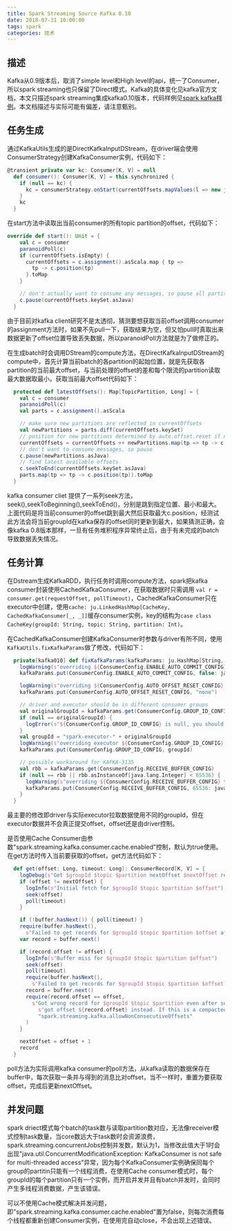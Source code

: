 ```yaml
---
title: Spark Streaming Source Kafka 0.10
date: 2018-07-31 10:00:00
tags: spark
categories: 技术
---
```


## 描述

Kafka从0.9版本后，取消了simple level和High level的api，统一了Consumer，所以spark streaming也只保留了Direct模式。Kafka的具体变化见kafka官方文档，本文只描述spark streaming集成kafka0.10版本，代码样例见[spark kafka样例](http://spark.apache.org/docs/latest/streaming-kafka-0-10-integration.html)。本文档描述与实际可能有偏差，请注意甄别。

<!-- more -->
## 任务生成

通过KafkaUtils生成的是DirectKafkaInputDStream，在driver端会使用ConsumerStrategy创建KafkaConsumer实例，代码如下：

```scala
@transient private var kc: Consumer[K, V] = null
  def consumer(): Consumer[K, V] = this.synchronized {
    if (null == kc) {
      kc = consumerStrategy.onStart(currentOffsets.mapValues(l => new java.lang.Long(l)).asJava)
    }
    kc
  }
```

在start方法中读取出当前consumer的所有topic partition的offset，代码如下：

```scala
override def start(): Unit = {
    val c = consumer
    paranoidPoll(c)
    if (currentOffsets.isEmpty) {
      currentOffsets = c.assignment().asScala.map { tp =>
        tp -> c.position(tp)
      }.toMap
    }

    // don't actually want to consume any messages, so pause all partitions
    c.pause(currentOffsets.keySet.asJava)
  }
```  

由于目前对kafka client研究不是太透彻，猜测要想获取当前offset调用consumer的assignment方法时，如果不先pull一下，获取结果为空，但又怕pull时真取出来数据更新了offset位置导致丢失数据，所以paranoidPoll方法就是为了做修正的。

在生成batch时会调用DStream的compute方法，在DirectKafkaInputDStream的compute中，首先计算当前batch的各partition的起始位置，就是先获取各partition的当前最大offset，与当前处理的offset的差和每个限流的partition读取最大数据取最小。获取当前最大offset代码如下：

```scala
  protected def latestOffsets(): Map[TopicPartition, Long] = {
    val c = consumer
    paranoidPoll(c)
    val parts = c.assignment().asScala

    // make sure new partitions are reflected in currentOffsets
    val newPartitions = parts.diff(currentOffsets.keySet)
    // position for new partitions determined by auto.offset.reset if no commit
    currentOffsets = currentOffsets ++ newPartitions.map(tp => tp -> c.position(tp)).toMap
    // don't want to consume messages, so pause
    c.pause(newPartitions.asJava)
    // find latest available offsets
    c.seekToEnd(currentOffsets.keySet.asJava)
    parts.map(tp => tp -> c.position(tp)).toMap
  }
```

kafka consumer cliet 提供了一系列seek方法，seek(),seekToBeginning(),seekToEnd()，分别是跳到指定位置、最小和最大。上面代码是将当前consumer的offset跳到最大然后获取最大c.position，经测试此方法会将当前groupId在kafka保存的offset同时更新到最大，如果猜测正确，会像kafka 0.8版本那样，一旦有任务堆积程序异常终止后，由于有未完成的batch导致数据丢失情况。

## 任务计算

在Dstream生成KafkaRDD，执行任务时调用compute方法，spark把kafka consumer封装使用CachedKafkaConsumer，在获取数据时只需调用 `val r = consumer.get(requestOffset, pollTimeout)`，CachedKafkaConsumer只在executor中创建，使用`cache: ju.LinkedHashMap[CacheKey, CachedKafkaConsumer[_, _]]`缓存consumer实例，key的结构为`case class CacheKey(groupId: String, topic: String, partition: Int)`。

在CachedKafkaConsumer创建KafkaConsumer时参数与driver有所不同，使用`KafkaUtils.fixKafkaParams`做了修改，代码如下：

```scala
  private[kafka010] def fixKafkaParams(kafkaParams: ju.HashMap[String, Object]): Unit = {
    logWarning(s"overriding ${ConsumerConfig.ENABLE_AUTO_COMMIT_CONFIG} to false for executor")
    kafkaParams.put(ConsumerConfig.ENABLE_AUTO_COMMIT_CONFIG, false: java.lang.Boolean)

    logWarning(s"overriding ${ConsumerConfig.AUTO_OFFSET_RESET_CONFIG} to none for executor")
    kafkaParams.put(ConsumerConfig.AUTO_OFFSET_RESET_CONFIG, "none")

    // driver and executor should be in different consumer groups
    val originalGroupId = kafkaParams.get(ConsumerConfig.GROUP_ID_CONFIG)
    if (null == originalGroupId) {
      logError(s"${ConsumerConfig.GROUP_ID_CONFIG} is null, you should probably set it")
    }
    val groupId = "spark-executor-" + originalGroupId
    logWarning(s"overriding executor ${ConsumerConfig.GROUP_ID_CONFIG} to ${groupId}")
    kafkaParams.put(ConsumerConfig.GROUP_ID_CONFIG, groupId)

    // possible workaround for KAFKA-3135
    val rbb = kafkaParams.get(ConsumerConfig.RECEIVE_BUFFER_CONFIG)
    if (null == rbb || rbb.asInstanceOf[java.lang.Integer] < 65536) {
      logWarning(s"overriding ${ConsumerConfig.RECEIVE_BUFFER_CONFIG} to 65536 see KAFKA-3135")
      kafkaParams.put(ConsumerConfig.RECEIVE_BUFFER_CONFIG, 65536: java.lang.Integer)
    }
  }
```

最主要的修改即driver与实际executor拉取数据使用不同的groupId，但在executor数据并不会真正提交offset，offset还是由driver控制。

是否使用Cache Consumer由参数"spark.streaming.kafka.consumer.cache.enabled"控制，默认为true使用。在get方法时传入当前要获取的offset，get方法代码如下：

```scala
  def get(offset: Long, timeout: Long): ConsumerRecord[K, V] = {
    logDebug(s"Get $groupId $topic $partition nextOffset $nextOffset requested $offset")
    if (offset != nextOffset) {
      logInfo(s"Initial fetch for $groupId $topic $partition $offset")
      seek(offset)
      poll(timeout)
    }

    if (!buffer.hasNext()) { poll(timeout) }
    require(buffer.hasNext(),
      s"Failed to get records for $groupId $topic $partition $offset after polling for $timeout")
    var record = buffer.next()

    if (record.offset != offset) {
      logInfo(s"Buffer miss for $groupId $topic $partition $offset")
      seek(offset)
      poll(timeout)
      require(buffer.hasNext(),
        s"Failed to get records for $groupId $topic $partition $offset after polling for $timeout")
      record = buffer.next()
      require(record.offset == offset,
        s"Got wrong record for $groupId $topic $partition even after seeking to offset $offset " +
          s"got offset ${record.offset} instead. If this is a compacted topic, consider enabling " +
          "spark.streaming.kafka.allowNonConsecutiveOffsets"
      )
    }

    nextOffset = offset + 1
    record
  }
```

poll方法为实际调用kafka consumer的poll方法，从kafka读取的数据保存在buffer中，每次获取一条并与得到的消息比对offset，当不一样时，重置为要获取offset，完成后更新nextOffset。

## 并发问题

spark driect模式每个batch的task数与读取partition数对应，无法像receiver模式控制task数量，当core数远大于task数时会资源浪费，spark.streaming.concurrentJobs控制并发数，默认为1，当修改此值大于1时会出现"java.util.ConcurrentModificationException: KafkaConsumer is not safe for multi-threaded access"异常，因为每个KafkaConsumer实例确保同每个group的partitin只能有一个线程消费，在使用Cache consumer模式时，每个groupId的每个partition只有一个实例，而开启并发并且有batch并发时，会同时产生多线程消费数据，产生该错误。

可以不使用Cache模式解决并发问题，即"spark.streaming.kafka.consumer.cache.enabled"置为false，则每次消费每个线程都重新创建Consumer实例，在使用完自动close，不会出现上述错误。

